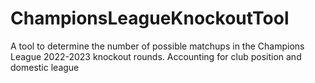 # ChampionsLeagueKnockoutTool
A tool to determine the number of possible matchups in the Champions League 2022-2023 knockout rounds. Accounting for club position and domestic league
